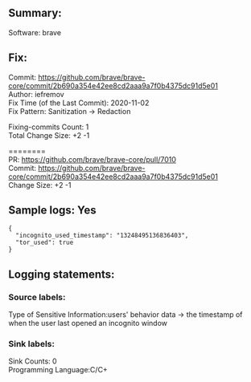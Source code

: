 ## Summary:  
Software: brave  
## Fix:  
Commit: https://github.com/brave/brave-core/commit/2b690a354e42ee8cd2aaa9a7f0b4375dc91d5e01  
Author: iefremov  
Fix Time (of the Last Commit): 2020-11-02  
Fix Pattern: Sanitization -> Redaction  
  
  
Fixing-commits Count: 1  
Total Change Size: +2 -1  
  
========  
PR: https://github.com/brave/brave-core/pull/7010  
Commit: https://github.com/brave/brave-core/commit/2b690a354e42ee8cd2aaa9a7f0b4375dc91d5e01  
Change Size: +2 -1  
## Sample logs: Yes  
```  
{  
  "incognito_used_timestamp": "13248495136836403",  
  "tor_used": true  
}  
```  
## Logging statements:  
### Source labels:  
Type of Sensitive Information:users' behavior data -> the timestamp of when the user last opened an incognito window  
### Sink labels:  
Sink Counts: 0  
Programming Language:C/C+  

